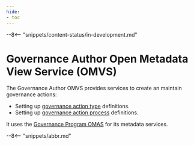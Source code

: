 ```yaml
---
hide:
- toc
---
```


<!-- SPDX-License-Identifier: CC-BY-4.0 -->
<!-- Copyright Contributors to the Egeria project. -->

--8<-- "snippets/content-status/in-development.md"

# Governance Author Open Metadata View Service (OMVS)

The Governance Author OMVS provides services to create an maintain governance actions:

* Setting up [governance action type](/concepts/governance-action-type) definitions.
* Setting up [governance action process](/concepts/governance-action-process) definitions.

It uses the [Governance Program OMAS](/services/omas/governance-program/overview) for its metadata services.


--8<-- "snippets/abbr.md"
